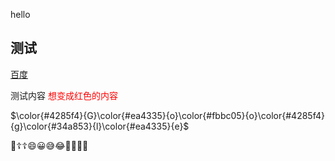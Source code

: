 hello


## 测试

[百度](https://www.baidu.com/)


测试内容
<font color=red>想变成红色的内容</font>


$\color{#4285f4}{G}\color{#ea4335}{o}\color{#fbbc05}{o}\color{#4285f4}{g}\color{#34a853}{l}\color{#ea4335}{e}$

💟☦️☦️😄😀😅😂🙂🐎🐎🐎
